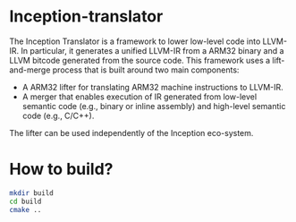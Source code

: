 # Inception-translator

The Inception Translator is a framework to lower low-level code into LLVM-IR.
In particular, it generates a unified LLVM-IR from a ARM32 binary and a LLVM bitcode generated from the source code.
This framework uses a lift-and-merge process that is built around two main components:
* A ARM32 lifter for translating ARM32 machine instructions to LLVM-IR.
* A merger that enables execution of IR generated from low-level semantic code (e.g., binary or inline assembly) and high-level semantic code (e.g., C/C++).

The lifter can be used independently of the Inception eco-system.

# How to build?

```bash
mkdir build
cd build
cmake ..
```
